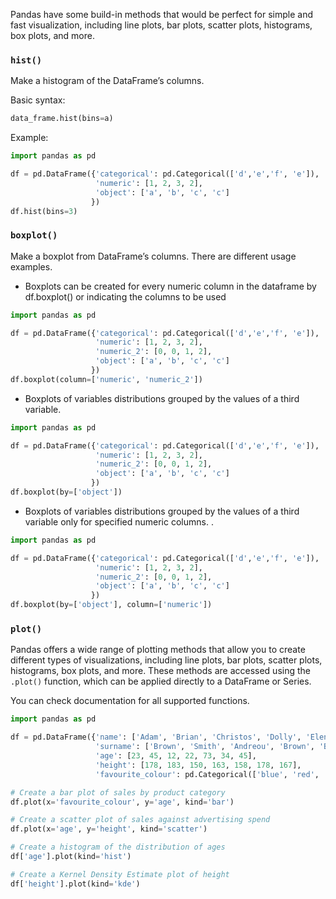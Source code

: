 Pandas have some build-in methods that would be perfect for simple and fast visualization, 
including line plots, bar plots, scatter plots, histograms, box plots, and more. 

### `hist()`

Make a histogram of the DataFrame’s columns.

Basic syntax:
```python
data_frame.hist(bins=a)
```

Example:
```python
import pandas as pd

df = pd.DataFrame({'categorical': pd.Categorical(['d','e','f', 'e']),
                   'numeric': [1, 2, 3, 2],
                   'object': ['a', 'b', 'c', 'c']
                  })
df.hist(bins=3)
```

### `boxplot()`

Make a boxplot from DataFrame’s columns. There are different usage examples.

- Boxplots can be created for every numeric column in the dataframe by df.boxplot()
 or indicating the columns to be used

```python
import pandas as pd

df = pd.DataFrame({'categorical': pd.Categorical(['d','e','f', 'e']),
                   'numeric': [1, 2, 3, 2],
                   'numeric_2': [0, 0, 1, 2],
                   'object': ['a', 'b', 'c', 'c']
                  })
df.boxplot(column=['numeric', 'numeric_2'])
```

- Boxplots of variables distributions grouped by the values of a third variable.
```python
import pandas as pd

df = pd.DataFrame({'categorical': pd.Categorical(['d','e','f', 'e']),
                   'numeric': [1, 2, 3, 2],
                   'numeric_2': [0, 0, 1, 2],
                   'object': ['a', 'b', 'c', 'c']
                  })
df.boxplot(by=['object'])
```
- Boxplots of variables distributions grouped by the values of a third variable only 
for specified numeric columns.                                                                                                                                                       .
```python
import pandas as pd

df = pd.DataFrame({'categorical': pd.Categorical(['d','e','f', 'e']),
                   'numeric': [1, 2, 3, 2],
                   'numeric_2': [0, 0, 1, 2],
                   'object': ['a', 'b', 'c', 'c']
                  })
df.boxplot(by=['object'], column=['numeric'])
```


### `plot()`

Pandas offers a wide range of plotting methods that allow you to create different types of visualizations, 
including line plots, bar plots, scatter plots, histograms, box plots, and more. These methods are accessed using the 
`.plot()` function, which can be applied directly to a DataFrame or Series.

You can check documentation for all supported functions.

```python
import pandas as pd

df = pd.DataFrame({'name': ['Adam', 'Brian', 'Christos', 'Dolly', 'Elena', 'Dolly', 'Brian'],
                   'surname': ['Brown', 'Smith', 'Andreou', 'Brown', 'Blake', 'Andreou', 'Smith'],
                   'age': [23, 45, 12, 22, 73, 34, 45],
                   'height': [178, 183, 150, 163, 158, 178, 167],
                   'favourite_colour': pd.Categorical(['blue', 'red', 'green', 'yellow', 'pink', 'yellow', 'red'])})

# Create a bar plot of sales by product category
df.plot(x='favourite_colour', y='age', kind='bar')

# Create a scatter plot of sales against advertising spend
df.plot(x='age', y='height', kind='scatter')

# Create a histogram of the distribution of ages
df['age'].plot(kind='hist')

# Create a Kernel Density Estimate plot of height
df['height'].plot(kind='kde')

```